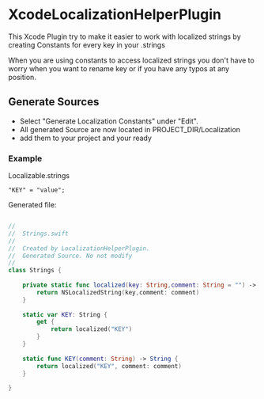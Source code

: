 XcodeLocalizationHelperPlugin
========================

This Xcode Plugin try to make it easier to work with localized strings by creating Constants for every key in your .strings    

When you are using constants to access localized strings you don't have to worry when you want to rename key or if you have any typos at any position.

## Generate Sources
- Select "Generate Localization Constants" under "Edit".
- All generated Source are now located in PROJECT_DIR/Localization
- add them to your project and your ready

### Example
Localizable.strings
````
"KEY" = "value";
````

Generated file:

```swift

//
//  Strings.swift
//
//  Created by LocalizationHelperPlugin.
//  Generated Source. No not modify
//
class Strings {
    
    private static func localized(key: String,comment: String = "") -> String {
        return NSLocalizedString(key,comment: comment)
    }
    
    static var KEY: String {
        get {
            return localized("KEY")
        }
    }
    
    static func KEY(comment: String) -> String {
        return localized("KEY", comment: comment)
    }
    
}


```